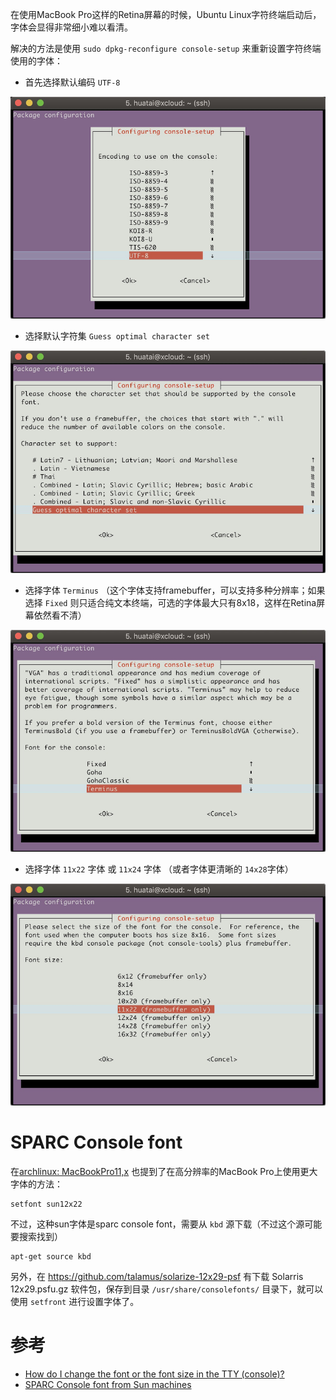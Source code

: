在使用MacBook Pro这样的Retina屏幕的时候，Ubuntu Linux字符终端启动后，字体会显得非常细小难以看清。

解决的方法是使用 `sudo dpkg-reconfigure console-setup` 来重新设置字符终端使用的字体：

* 首先选择默认编码 `UTF-8`

![Ubuntu终端字体1](../../../../img/os/linux/ubuntu/install/tty_console_font_1.png)

* 选择默认字符集 `Guess optimal character set`

![Ubuntu终端字体2](../../../../img/os/linux/ubuntu/install/tty_console_font_2.png)

* 选择字体 `Terminus` （这个字体支持framebuffer，可以支持多种分辨率；如果选择 `Fixed` 则只适合纯文本终端，可选的字体最大只有8x18，这样在Retina屏幕依然看不清）

![Ubuntu终端字体3](../../../../img/os/linux/ubuntu/install/tty_console_font_3.png)

* 选择字体 `11x22` 字体 或 `11x24` 字体 （或者字体更清晰的 `14x28`字体）        

![Ubuntu终端字体4](../../../../img/os/linux/ubuntu/install/tty_console_font_4.png)

# SPARC Console font

在[archlinux: MacBookPro11,x](https://wiki.archlinux.org/index.php/MacBookPro11,x#Kernel_parameters) 也提到了在高分辨率的MacBook Pro上使用更大字体的方法：

```
setfont sun12x22
```

不过，这种sun字体是sparc console font，需要从 `kbd` 源下载（不过这个源可能要搜索找到）

```
apt-get source kbd
```

另外，在 https://github.com/talamus/solarize-12x29-psf 有下载 Solarris 12x29.psfu.gz 软件包，保存到目录 `/usr/share/consolefonts/` 目录下，就可以使用 `setfront` 进行设置字体了。

# 参考

* [How do I change the font or the font size in the TTY (console)?](https://askubuntu.com/questions/173220/how-do-i-change-the-font-or-the-font-size-in-the-tty-console)
* [SPARC Console font from Sun machines](https://ubuntuforums.org/showthread.php?t=2356167)